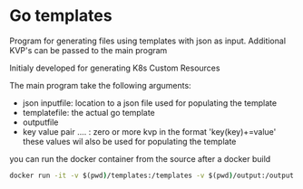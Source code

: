 # Go templates

Program for generating files using templates with json as input. Additional KVP's can be passed to the main program

Initialy developed for generating K8s Custom Resources

The main program take the following arguments:
- json inputfile: location to a json file used for populating the template
- templatefile: the actual go template
- outputfile
- key value pair .... : zero or more kvp in the format 'key(key)+=value' these values wil also be used for populating the template

you can run the docker container from the source after a docker build
```cmd
docker run -it -v $(pwd)/templates:/templates -v $(pwd)/output:/output go-templates:0.0.1 go-templates /templates/intake.json /templates/atom.template /output/atom.yaml update_version=1 source_key=dir/dir
```

